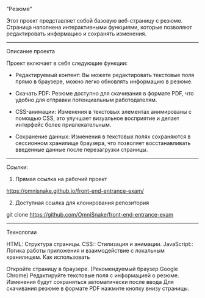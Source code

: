 "Резюме"

Этот проект представляет собой базовую веб-страницу с резюме. Страница наполнена интерактивными функциями, которые позволяют редактировать информацию и сохранять изменения.
_____________________________________________________

Описание проекта

Проект включает в себя следующие функции:

* Редактируемый контент: Вы можете редактировать текстовые поля прямо в браузере, можно легко обновлять информацию в резюме.

* Скачать PDF: Резюме доступно для скачивания в формате PDF, что удобно для отправки потенциальным работодателям.

* CSS-анимации: Изменения в текстовых элементах анимированы с помощью CSS, это улучшает визуальное восприятие и делает интерфейс более привлекательным.

* Сохранение данных: Изменения в текстовых полях сохраняются в сессионном хранилище браузера, что позволяет восстанавливать введенные данные после перезагрузки страницы.
_____________________________________________________

Ссылки:

1. Прямая ссылка на рабочий проект

https://omnisnake.github.io/front-end-entrance-exam/

2. Доступная ссылка для клонирования репозитория

git clone https://github.com/OmniSnake/front-end-entrance-exam
_____________________________________________________

Технологии

HTML: Структура страницы.
CSS:: Стилизация и анимации.
JavaScript:: Логика работы приложения и взаимодействие с локальным хранилищем.
Как использовать

Откройте страницу в браузере. (Рекомендуемый браузер Google Chrome)
Редактируйте текстовые поля с информацией о резюме.
Изменения будут сохраняться автоматически после ввода
Для скачивания резюме в формате PDF нажмите кнопку внизу страницы.
